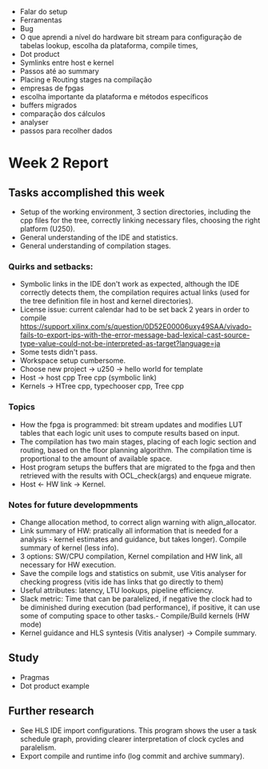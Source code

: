 - Falar do setup 
- Ferramentas 
- Bug
- O que aprendi a nível do hardware bit stream para configuração de tabelas lookup, escolha da plataforma, compile times, 
- Dot product
- Symlinks entre host e kernel 
- Passos até ao summary 
- Placing e Routing stages na compilação 
- empresas de fpgas 
- escolha importante da plataforma e métodos específicos 
- buffers migrados 
- comparação dos cálculos 
- analyser
- passos para recolher dados 


# Week 2 Report 

## Tasks accomplished this week 

- Setup of the working environment, 3 section directories, including the cpp files for the tree, correctly linking necessary files, choosing the right platform (U250). 
- General understanding of the IDE and statistics. 
- General understanding of compilation stages. 


### Quirks and setbacks: 
- Symbolic links in the IDE don't work as expected, although the IDE correctly detects them, the compilation requires actual links (used for the tree definition file in host and kernel directories).
- License issue: current calendar had to be set back 2 years in order to compile https://support.xilinx.com/s/question/0D52E00006uxy49SAA/vivado-fails-to-export-ips-with-the-error-message-bad-lexical-cast-source-type-value-could-not-be-interpreted-as-target?language=ja
- Some tests didn't pass.
- Workspace setup cumbersome. 
- Choose new project -> u250 -> hello world for template
- Host -> host cpp Tree cpp (symbolic link) 
- Kernels -> HTree cpp, typechooser cpp, Tree cpp 

### Topics 

- How the fpga is programmed: bit stream updates and modifies LUT tables that each logic unit uses to compute results based on input. 
- The compilation has two main stages, placing of each logic section and routing, based on the floor planning algorithm. The compilation time is proportional to the amount of available space. 
- Host program setups the buffers that are migrated to the fpga and then retrieved with the results with OCL_check(args) and enqueue migrate.
- Host <- HW link -> Kernel. 


### Notes for future developmments 

- Change allocation method, to correct align warning with align_allocator.
- Link summary of HW: pratically all information that is needed for a analysis - kernel estimates and guidance, but takes longer). Compile summary of kernel (less info). 
- 3 options: SW/CPU compilation, Kernel compilation and HW link, all necessary for HW execution. 
- Save the compile logs and statistics on submit, use Vitis analyser for checking progress (vitis ide has links that go directly to them)
- Useful attributes: latency, LTU lookups, pipeline efficiency. 
- Slack metric: Time that can be paralelized, if negative the clock had to be diminished during execution (bad performance), if positive, it can use some of computing space to other tasks.- Compile/Build kernels (HW mode) 
- Kernel guidance and HLS syntesis (Vitis analyser) -> Compile summary. 

## Study

- Pragmas 
- Dot product example


## Further research 

- See HLS IDE import configurations. 
This program shows the user a task schedule graph, providing clearer interpretation of clock cycles and paralelism. 
- Export compile and runtime info (log commit and archive summary).

